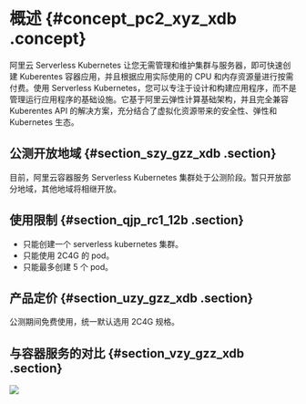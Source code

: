 # 概述 {#concept_pc2_xyz_xdb .concept}

阿里云 Serverless Kubernetes 让您无需管理和维护集群与服务器，即可快速创建 Kuberentes 容器应用，并且根据应用实际使用的 CPU 和内存资源量进行按需付费。使用 Serverless Kubernetes，您可以专注于设计和构建应用程序，而不是管理运行应用程序的基础设施。它基于阿里云弹性计算基础架构，并且完全兼容 Kuberentes API 的解决方案，充分结合了虚拟化资源带来的安全性、弹性和 Kubernetes 生态。

## 公测开放地域 {#section_szy_gzz_xdb .section}

目前，阿里云容器服务 Serverless Kubernetes 集群处于公测阶段。暂只开放部分地域，其他地域将相继开放。

## 使用限制 {#section_qjp_rc1_12b .section}

-   只能创建一个 serverless kubernetes 集群。
-   只能使用 2C4G 的 pod。
-   只能最多创建 5 个 pod。

## 产品定价 {#section_uzy_gzz_xdb .section}

公测期间免费使用，统一默认选用 2C4G 规格。

## 与容器服务的对比 {#section_vzy_gzz_xdb .section}

![](http://static-aliyun-doc.oss-cn-hangzhou.aliyuncs.com/assets/img/6957/15341463304736_zh-CN.png)

